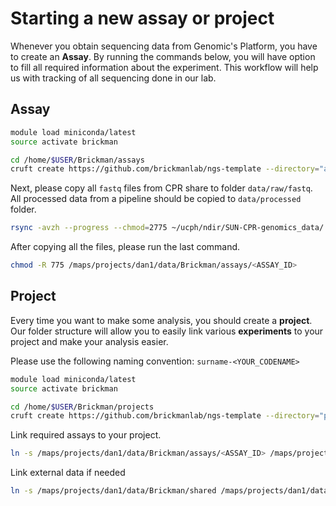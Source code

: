 # Starting a new assay or project

Whenever you obtain sequencing data from Genomic's Platform, you have to
create an **Assay**. By running the commands below, you will have option to
fill all required information about the experiment. This workflow will help
us with tracking of all sequencing done in our lab.

## Assay

```bash
module load miniconda/latest
source activate brickman

cd /home/$USER/Brickman/assays
cruft create https://github.com/brickmanlab/ngs-template --directory="assay"
```

Next, please copy all `fastq` files from CPR share to folder `data/raw/fastq`.
All processed data from a pipeline should be copied to `data/processed` folder.

```bash
rsync -avzh --progress --chmod=2775 ~/ucph/ndir/SUN-CPR-genomics_data/... <ASSAY_ID>/raw/fastq
```

After copying all the files, please run the last command.

```bash
chmod -R 775 /maps/projects/dan1/data/Brickman/assays/<ASSAY_ID>
```

## Project

Every time you want to make some analysis, you should create a **project**. Our
folder structure will allow you to easily link various **experiments** to your
project and make your analysis easier.

Please use the following naming convention: `surname-<YOUR_CODENAME>`

```bash
module load miniconda/latest
source activate brickman

cd /home/$USER/Brickman/projects
cruft create https://github.com/brickmanlab/ngs-template --directory="project"
```

Link required assays to your project.

```bash
ln -s /maps/projects/dan1/data/Brickman/assays/<ASSAY_ID> /maps/projects/dan1/data/Brickman/projects/<PROJECT_ID>/data/assays/
```

Link external data if needed

```bash
ln -s /maps/projects/dan1/data/Brickman/shared /maps/projects/dan1/data/Brickman/projects/<PROJECT_ID>/data/external/
```
